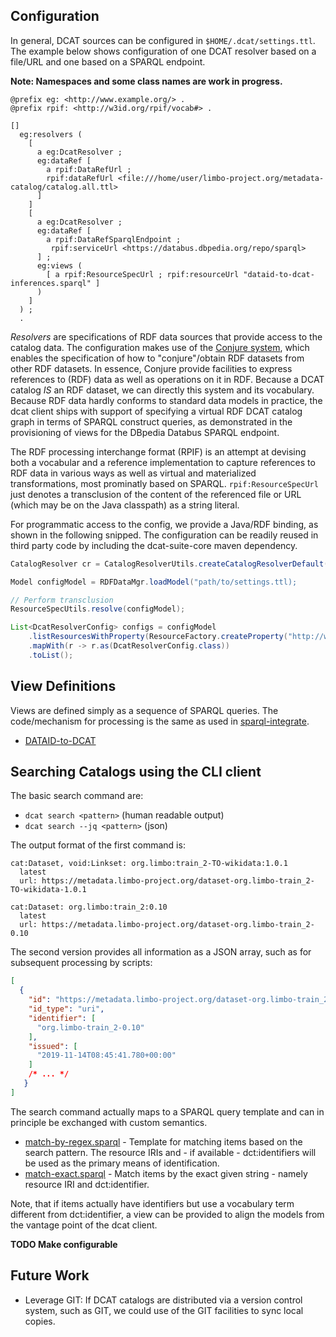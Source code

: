 
## Configuration
In general, DCAT sources can be configured in `$HOME/.dcat/settings.ttl`.
The example below shows configuration of one DCAT resolver based on a file/URL and one based on a SPARQL endpoint.

**Note: Namespaces and some class names are work in progress.**

```
@prefix eg: <http://www.example.org/> .
@prefix rpif: <http://w3id.org/rpif/vocab#> .

[]
  eg:resolvers (
    [
      a eg:DcatResolver ;
      eg:dataRef [
        a rpif:DataRefUrl ;
        rpif:dataRefUrl <file:///home/user/limbo-project.org/metadata-catalog/catalog.all.ttl>
      ]
    ]
    [
      a eg:DcatResolver ;
      eg:dataRef [
        a rpif:DataRefSparqlEndpoint ;
         rpif:serviceUrl <https://databus.dbpedia.org/repo/sparql>
      ] ;
      eg:views (
        [ a rpif:ResourceSpecUrl ; rpif:resourceUrl "dataid-to-dcat-inferences.sparql" ]
      )
    ]
  ) ;
  .
```

*Resolvers* are specifications of RDF data sources that provide access to the catalog data.
The configuration makes use of the [Conjure system](https://github.com/SmartDataAnalytics/jena-sparql-api/tree/develop/jena-sparql-api-conjure), which enables the specification of how to "conjure"/obtain RDF datasets from other RDF datasets.
In essence, Conjure provide facilities to express references to (RDF) data as well as operations on it in RDF.
Because a DCAT catalog *IS* an RDF dataset, we can directly this system and its vocabulary.
Because RDF data hardly conforms to standard data models in practice, the dcat client ships with support of specifying a virtual RDF DCAT catalog graph in terms of SPARQL construct queries, as demonstrated in the provisioning of views for the DBpedia Databus SPARQL endpoint.

The RDF processing interchange format (RPIF) is an attempt at devising both a vocabular and a reference implementation to capture references to RDF data in various ways as well as virtual and materialized transformations, most prominatly based on SPARQL.
`rpif:ResourceSpecUrl` just denotes a transclusion of the content of the referenced file or URL (which may be on the Java classpath) as a string literal.


For programmatic access to the config, we provide a Java/RDF binding, as shown in the following snipped.
The configuration can be readily reused in third party code by including the dcat-suite-core maven dependency.

```java
CatalogResolver cr = CatalogResolverUtils.createCatalogResolverDefault();
```

```java
Model configModel = RDFDataMgr.loadModel("path/to/settings.ttl);

// Perform transclusion
ResourceSpecUtils.resolve(configModel);

List<DcatResolverConfig> configs = configModel
    .listResourcesWithProperty(ResourceFactory.createProperty("http://www.example.org/resolvers"))
    .mapWith(r -> r.as(DcatResolverConfig.class))
    .toList();
```
## View Definitions

Views are defined simply as a sequence of SPARQL queries. The code/mechanism for processing is the same as used in [sparql-integrate](https://github.com/SmartDataAnalytics/Sparqlintegrate).

* [DATAID-to-DCAT](../dcat-suite-binding-ckan/src/main/resources/dataid-to-dcat-inferences.sparql)


## Searching Catalogs using the CLI client
The basic search command are:

* `dcat search <pattern>` (human readable output)
* `dcat search --jq <pattern>` (json)

The output format of the first command is:
```
cat:Dataset, void:Linkset: org.limbo:train_2-TO-wikidata:1.0.1
  latest
  url: https://metadata.limbo-project.org/dataset-org.limbo-train_2-TO-wikidata-1.0.1

cat:Dataset: org.limbo:train_2:0.10
  latest
  url: https://metadata.limbo-project.org/dataset-org.limbo-train_2-0.10
```

The second version provides all information as a JSON array, such as for subsequent processing by scripts:

```json
[
  {
    "id": "https://metadata.limbo-project.org/dataset-org.limbo-train_2-0.10",
    "id_type": "uri",
    "identifier": [
      "org.limbo-train_2-0.10"
    ],
    "issued": [
      "2019-11-14T08:45:41.780+00:00"
    ]
    /* ... */
   }
]
```

The search command actually maps to a SPARQL query template and can in principle be exchanged with custom semantics.
* [match-by-regex.sparql](../dcat-suite-binding-ckan/src/main/resoures/match-by-regex.sparql) - Template for matching items based on the search pattern. The resource IRIs and - if available - dct:identifiers will be used as the primary means of identification.
* [match-exact.sparql](../dcat-suite-binding-ckan/src/main/resources/match-exact.sparql) - Match items by the exact given string - namely resource IRI and dct:identifier.

Note, that if items actually have identifiers but use a vocabulary term different from dct:identifier, a view can be provided to align the models from the vantage point of the dcat client.


**TODO Make configurable**


## Future Work
* Leverage GIT: If DCAT catalogs are distributed via a version control system, such as GIT, we could use of the GIT facilities to sync local copies.




